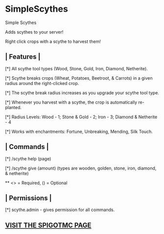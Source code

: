 # SimpleScythes

Simple Scythes

Adds scythes to your server!

Right click crops with a scythe to harvest them!


## | Features |​

[*] All scythe tool types (Wood, Stone, Gold, Iron, Diamond, Netherite).

[*] Scythe breaks crops (Wheat, Potatoes, Beetroot, & Carrots) in a given radius around the right-clicked crop.

[*] The scythe break radius increases as you upgrade your scythe tool type.

[*] Whenever you harvest with a scythe, the crop is automatically re-planted.

[*] Radius Levels: Wood - 1; Stone & Gold - 2; Iron - 3; Diamond & Netherite - 4

[*] Works with enchantments: Fortune, Unbreaking, Mending, Silk Touch.


## | Commands |​

[*] /scythe help (page)

[*] /scythe give <player> <type> (amount) (types are wooden, golden, stone, iron, diamond, & netherite)

** <> = Required, () = Optional


## | Permissions |​

[*] scythe.admin - gives permission for all commands.

## [VISIT THE SPIGOTMC PAGE](https://www.spigotmc.org/resources/1-20-simple-scythes-add-a-basic-harvester-tool-to-your-server.111648/)

